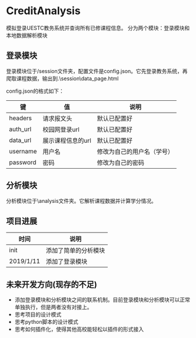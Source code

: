 # CreditAnalysis
模拟登录UESTC教务系统并查询所有已修课程信息。
分为两个模块：登录模块和本地数据解析模块

## 登录模块
登录模块位于/session文件夹，配置文件是config.json。它先登录教务系统，再爬取课程数据，输出到.\session\data_page.html

config.json的格式如下：

   键        | 值                | 说明  
-------------|-------------      | -----
headers      | 请求报文头         | 默认已配置好
auth_url     | 校园网登录url      |   默认已配置好
data_url     | 展示课程信息的url   |   默认已配置好
username     | 用户名             | 修改为自己的用户名（学号）
password     | 密码               |  修改为自己的密码

## 分析模块
分析模块位于\analysis文件夹。它解析课程数据并计算学分情况。



## 项目进展

时间 |说明
----|----
init |添加了简单的分析模块
2019/1/11 |添加了登录模块

## 未来开发方向(现存的不足)
- 添加登录模块和分析模块之间的联系机制。目前登录模块和分析模块可以正常单独执行，但是两者没有对接上。
- 思考项目的设计模式
- 思考python脚本的设计模式
- 思考如何插件化，使得其他高校能轻松以插件的形式接入
